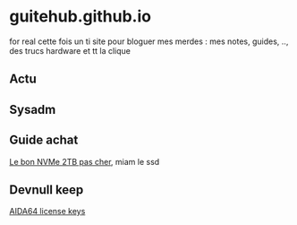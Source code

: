 # guitehub.github.io

for real cette fois un ti site pour bloguer mes merdes :
mes notes, guides, .., des trucs hardware et tt la clique

## Actu


## Sysadm

## Guide achat
[Le bon NVMe 2TB pas cher](https://www.amazon.fr/gp/product/B08GVDNTGJ/ref=ppx_yo_dt_b_asin_title_o00_s00?ie=UTF8&psc=1), miam le ssd

## Devnull keep
[AIDA64 license keys](https://gist.github.com/thegreatestminer/af7a7d6cb3cafc0c5c146999c687d58d)